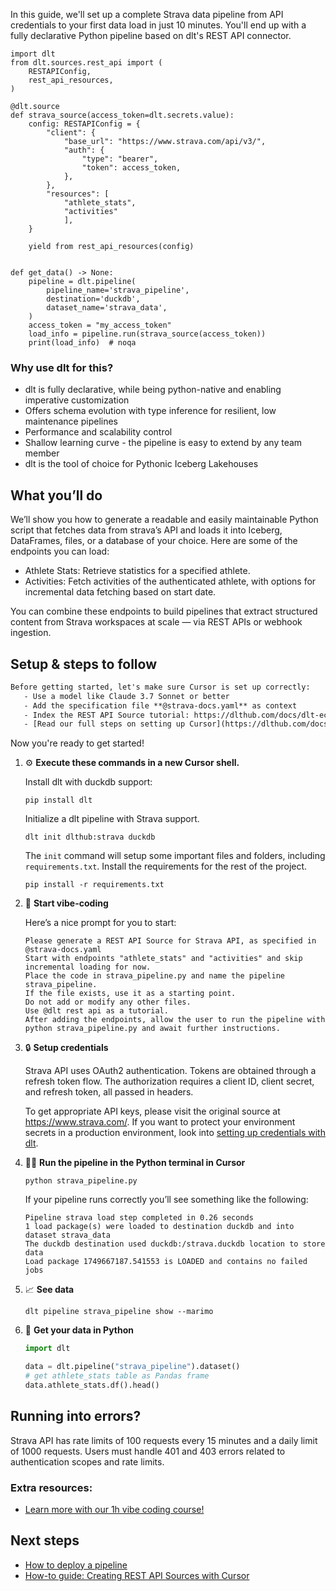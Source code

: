 In this guide, we'll set up a complete Strava data pipeline from API credentials to your first data load in just 10 minutes. You'll end up with a fully declarative Python pipeline based on dlt's REST API connector.

```python-outcome
import dlt
from dlt.sources.rest_api import (
    RESTAPIConfig,
    rest_api_resources,
)

@dlt.source
def strava_source(access_token=dlt.secrets.value):
    config: RESTAPIConfig = {
        "client": {
            "base_url": "https://www.strava.com/api/v3/",
            "auth": {
                "type": "bearer",
                "token": access_token,
            },
        },
        "resources": [
            "athlete_stats",
            "activities"
            ],
    }

    yield from rest_api_resources(config)


def get_data() -> None:
    pipeline = dlt.pipeline(
        pipeline_name='strava_pipeline',
        destination='duckdb',
        dataset_name='strava_data', 
    )
    access_token = "my_access_token"
    load_info = pipeline.run(strava_source(access_token))
    print(load_info)  # noqa
```

### Why use dlt for this?

- dlt is fully declarative, while being python-native and enabling imperative customization
- Offers schema evolution with type inference for resilient, low maintenance pipelines
- Performance and scalability control
- Shallow learning curve - the pipeline is easy to extend by any team member
- dlt is the tool of choice for Pythonic Iceberg Lakehouses

## What you’ll do

We’ll show you how to generate a readable and easily maintainable Python script that fetches data from strava’s API and loads it into Iceberg, DataFrames, files, or a database of your choice. Here are some of the endpoints you can load:

- Athlete Stats: Retrieve statistics for a specified athlete. 
- Activities: Fetch activities of the authenticated athlete, with options for incremental data fetching based on start date.

You can combine these endpoints to build pipelines that extract structured content from Strava workspaces at scale — via REST APIs or webhook ingestion.

## Setup & steps to follow

```default
Before getting started, let's make sure Cursor is set up correctly:
   - Use a model like Claude 3.7 Sonnet or better
   - Add the specification file **@strava-docs.yaml** as context
   - Index the REST API Source tutorial: https://dlthub.com/docs/dlt-ecosystem/verified-sources/rest_api/ and add it to context as **@dlt rest api**
   - [Read our full steps on setting up Cursor](https://dlthub.com/docs/dlt-ecosystem/llm-tooling/cursor-restapi#23-configuring-cursor-with-documentation)
```

Now you're ready to get started! 

1. ⚙️ **Execute these commands in a new Cursor shell.**
    
    Install dlt with duckdb support:
    ```shell
    pip install dlt
    ```

    Initialize a dlt pipeline with Strava support.
    ```shell
    dlt init dlthub:strava duckdb
    ```

    The `init` command will setup some important files and folders, including `requirements.txt`. Install the requirements for the rest of the project.
    ```shell
    pip install -r requirements.txt
    ```
    
2. 🤠 **Start vibe-coding**
    
    Here’s a nice prompt for you to start: 
    
    ```prompt
    Please generate a REST API Source for Strava API, as specified in @strava-docs.yaml 
    Start with endpoints "athlete_stats" and "activities" and skip incremental loading for now. 
    Place the code in strava_pipeline.py and name the pipeline strava_pipeline. 
    If the file exists, use it as a starting point. 
    Do not add or modify any other files. 
    Use @dlt rest api as a tutorial. 
    After adding the endpoints, allow the user to run the pipeline with python strava_pipeline.py and await further instructions.
    ```

    
3. 🔒 **Setup credentials** 
    
    Strava API uses OAuth2 authentication. Tokens are obtained through a refresh token flow. The authorization requires a client ID, client secret, and refresh token, all passed in headers.
    
    To get appropriate API keys, please visit the original source at https://www.strava.com/.
    If you want to protect your environment secrets in a production environment, look into [setting up credentials with dlt](https://dlthub.com/docs/walkthroughs/add_credentials).
    
4. 🏃‍♀️ **Run the pipeline in the Python terminal in Cursor**
    
    ```shell
    python strava_pipeline.py
    ```
    
    If your pipeline runs correctly you’ll see something like the following:
    
    ```shell
    Pipeline strava load step completed in 0.26 seconds
    1 load package(s) were loaded to destination duckdb and into dataset strava_data
    The duckdb destination used duckdb:/strava.duckdb location to store data
    Load package 1749667187.541553 is LOADED and contains no failed jobs
    ```
    
5. 📈 **See data**
    
    ```shell
    dlt pipeline strava_pipeline show --marimo
    ```
    
6. 🐍 **Get your data in Python**
    
    ```python
    import dlt

   data = dlt.pipeline("strava_pipeline").dataset()
   # get athlete_stats table as Pandas frame
   data.athlete_stats.df().head()
    ```

## Running into errors?

Strava API has rate limits of 100 requests every 15 minutes and a daily limit of 1000 requests. Users must handle 401 and 403 errors related to authentication scopes and rate limits.

### Extra resources:

- [Learn more with our 1h vibe coding course!](https://www.youtube.com/watch?v=GGid70rnJuM)

## Next steps

- [How to deploy a pipeline](https://dlthub.com/docs/walkthroughs/deploy-a-pipeline)
- [How-to guide: Creating REST API Sources with Cursor](https://dlthub.com/docs/dlt-ecosystem/llm-tooling/cursor-restapi)